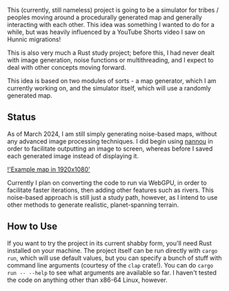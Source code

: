 This (currently, still nameless) project is going to be a simulator for tribes /
peoples moving around a procedurally generated map and generally interacting
with each other. This idea was something I wanted to do for a while, but was
heavily influenced by a YouTube Shorts video I saw on Hunnic migrations!  

This is also very much a Rust study project; before this, I had never dealt with
image generation, noise functions or multithreading, and I expect to deal with
other concepts moving forward.  

This idea is based on two modules of sorts - a map generator, which I am
currently working on, and the simulator itself, which will use a randomly
generated map.  

## Status

As of March 2024, I am still simply generating noise-based maps, without any
advanced image processing techniques. I did begin using
[nannou](https://github.com/nannou-org/nannou) in order to facilitate outputting
an image to screen, whereas before I saved each generated image instead of
displaying it.

[!'Example map in
1920x1080'](https://github.com/taernsietr/civ-sim/tree/master/examples/example-1.png)

Currently I plan on converting the code to run via WebGPU, in order to
facilitate faster iterations, then adding other features such as rivers. This
noise-based approach is still just a study path, however, as I intend to use
other methods to generate realistic, planet-spanning terrain.

## How to Use

If you want to try the project in its current shabby form, you'll need Rust
installed on your machine. The project itself can be run directly with `cargo
run`, which will use default values, but you can specify a bunch of stuff with
command line arguments (courtesy of the `clap` crate!). You can do `cargo run --
--help` to see what arguments are available so far. I haven't tested the code on
anything other than x86-64 Linux, however.

